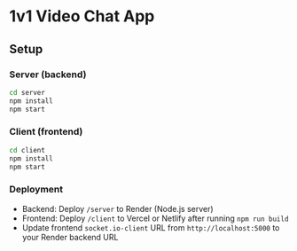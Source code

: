# 1v1 Video Chat App

## Setup

### Server (backend)
```bash
cd server
npm install
npm start
```

### Client (frontend)
```bash
cd client
npm install
npm start
```

### Deployment
- Backend: Deploy `/server` to Render (Node.js server)
- Frontend: Deploy `/client` to Vercel or Netlify after running `npm run build`
- Update frontend `socket.io-client` URL from `http://localhost:5000` to your Render backend URL